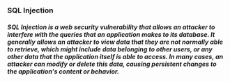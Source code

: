 ### SQL Injection

##### SQL Injection is a web security vulnerability that allows an attacker to interfere with the queries that an application makes to its database. It generally allows an attacker to view data that they are not normally able to retrieve, which might include data belonging to other users, or any other data that the application itself is able to access. In many cases, an attacker can modify or delete this data, causing persistent changes to the application's content or behavior.
